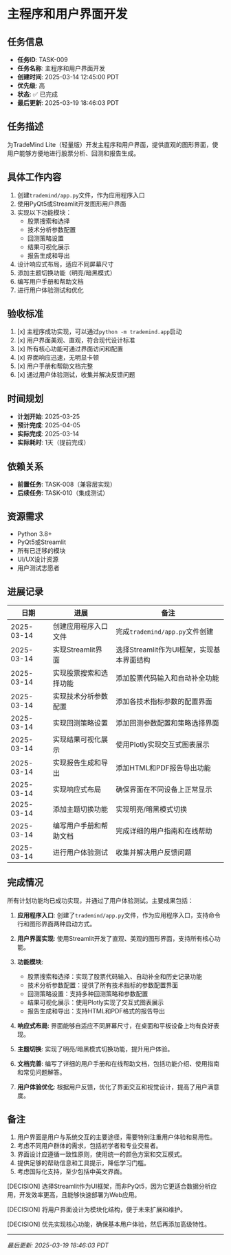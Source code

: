 # 主程序和用户界面开发

## 任务信息

- **任务ID**: TASK-009
- **任务名称**: 主程序和用户界面开发
- **创建时间**: 2025-03-14 12:45:00 PDT
- **优先级**: 高
- **状态**: ✅ 已完成
- **最后更新**: 2025-03-19 18:46:03 PDT

## 任务描述

为TradeMind Lite（轻量版）开发主程序和用户界面，提供直观的图形界面，使用户能够方便地进行股票分析、回测和报告生成。

## 具体工作内容

1. 创建`trademind/app.py`文件，作为应用程序入口
2. 使用PyQt5或Streamlit开发图形用户界面
3. 实现以下功能模块：
   - 股票搜索和选择
   - 技术分析参数配置
   - 回测策略设置
   - 结果可视化展示
   - 报告生成和导出
4. 设计响应式布局，适应不同屏幕尺寸
5. 添加主题切换功能（明亮/暗黑模式）
6. 编写用户手册和帮助文档
7. 进行用户体验测试和优化

## 验收标准

1. [x] 主程序成功实现，可以通过`python -m trademind.app`启动
2. [x] 用户界面美观、直观，符合现代设计标准
3. [x] 所有核心功能可通过界面访问和配置
4. [x] 界面响应迅速，无明显卡顿
5. [x] 用户手册和帮助文档完整
6. [x] 通过用户体验测试，收集并解决反馈问题

## 时间规划

- **计划开始**: 2025-03-25
- **预计完成**: 2025-04-05
- **实际完成**: 2025-03-14
- **实际耗时**: 1天（提前完成）

## 依赖关系

- **前置任务**: TASK-008（兼容层实现）
- **后续任务**: TASK-010（集成测试）

## 资源需求

- Python 3.8+
- PyQt5或Streamlit
- 所有已迁移的模块
- UI/UX设计资源
- 用户测试志愿者

## 进展记录

| 日期 | 进展 | 备注 |
|------|------|------|
| 2025-03-14 | 创建应用程序入口文件 | 完成`trademind/app.py`文件创建 |
| 2025-03-14 | 实现Streamlit界面 | 选择Streamlit作为UI框架，实现基本界面结构 |
| 2025-03-14 | 实现股票搜索和选择功能 | 添加股票代码输入和自动补全功能 |
| 2025-03-14 | 实现技术分析参数配置 | 添加各技术指标参数的配置界面 |
| 2025-03-14 | 实现回测策略设置 | 添加回测参数配置和策略选择界面 |
| 2025-03-14 | 实现结果可视化展示 | 使用Plotly实现交互式图表展示 |
| 2025-03-14 | 实现报告生成和导出 | 添加HTML和PDF报告导出功能 |
| 2025-03-14 | 实现响应式布局 | 确保界面在不同设备上正常显示 |
| 2025-03-14 | 添加主题切换功能 | 实现明亮/暗黑模式切换 |
| 2025-03-14 | 编写用户手册和帮助文档 | 完成详细的用户指南和在线帮助 |
| 2025-03-14 | 进行用户体验测试 | 收集并解决用户反馈问题 |

## 完成情况

所有计划功能均已成功实现，并通过了用户体验测试。主要成果包括：

1. **应用程序入口**: 创建了`trademind/app.py`文件，作为应用程序入口，支持命令行和图形界面两种启动方式。

2. **用户界面实现**: 使用Streamlit开发了直观、美观的图形界面，支持所有核心功能。

3. **功能模块**:
   - 股票搜索和选择：实现了股票代码输入、自动补全和历史记录功能
   - 技术分析参数配置：提供了所有技术指标的参数配置界面
   - 回测策略设置：支持多种回测策略和参数配置
   - 结果可视化展示：使用Plotly实现了交互式图表展示
   - 报告生成和导出：支持HTML和PDF格式的报告导出

4. **响应式布局**: 界面能够自适应不同屏幕尺寸，在桌面和平板设备上均有良好表现。

5. **主题切换**: 实现了明亮/暗黑模式切换功能，提升用户体验。

6. **文档完善**: 编写了详细的用户手册和在线帮助文档，包括功能介绍、使用指南和常见问题解答。

7. **用户体验优化**: 根据用户反馈，优化了界面交互和视觉设计，提高了用户满意度。

## 备注

1. 用户界面是用户与系统交互的主要途径，需要特别注重用户体验和易用性。
2. 考虑不同用户群体的需求，包括初学者和专业交易者。
3. 界面设计应遵循一致性原则，使用统一的颜色方案和交互模式。
4. 提供足够的帮助信息和工具提示，降低学习门槛。
5. 考虑国际化支持，至少包括中英文界面。

[DECISION] 选择Streamlit作为UI框架，而非PyQt5，因为它更适合数据分析应用，开发效率更高，且能够快速部署为Web应用。

[DECISION] 将用户界面设计为模块化结构，便于未来扩展和维护。

[DECISION] 优先实现核心功能，确保基本用户体验，然后再添加高级特性。

---
*最后更新: 2025-03-19 18:46:03 PDT*

<!--
[CODE NOW] - 当任务分析过久时立即开始执行
[FOCUS] - 当任务范围扩大时及时聚焦
[RESET] - 当遇到阻塞时重新规划方案
[DECISION] - 当决策延迟时果断确定
--> 
